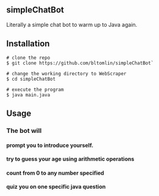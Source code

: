 ## simpleChatBot
Literally a simple chat bot to warm up to Java again.

## Installation
```
# clone the repo
$ git clone https://github.com/bltomlin/simpleChatBot`

# change the working directory to WebScraper
$ cd simpleChatBot

# execute the program
$ java main.java
```

## Usage

### The bot will
#### prompt you to introduce yourself.
#### try to guess your age using arithmetic operations
#### count from 0 to any number specified
#### quiz you on one specific java question

